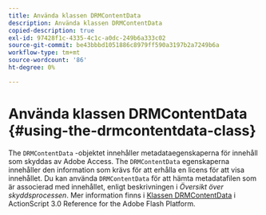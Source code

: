 ```yaml
---
title: Använda klassen DRMContentData
description: Använda klassen DRMContentData
copied-description: true
exl-id: 97428f1c-4335-4c1c-a0dc-249b6a333c02
source-git-commit: be43bbbd1051886c8979ff590a3197b2a7249b6a
workflow-type: tm+mt
source-wordcount: '86'
ht-degree: 0%

---
```


# Använda klassen DRMContentData {#using-the-drmcontentdata-class}

The `DRMContentData` -objektet innehåller metadataegenskaperna för innehåll som skyddas av Adobe Access. The `DRMContentData` egenskaperna innehåller den information som krävs för att erhålla en licens för att visa innehållet. Du kan använda `DRMContentData` för att hämta metadatafilen som är associerad med innehållet, enligt beskrivningen i *Översikt över skyddsprocessen*. Mer information finns i [Klassen DRMContentData](https://help.adobe.com/en_US/FlashPlatform/reference/actionscript/3/flash/net/drm/DRMContentData.html) i ActionScript 3.0 Reference for the Adobe Flash Platform.
